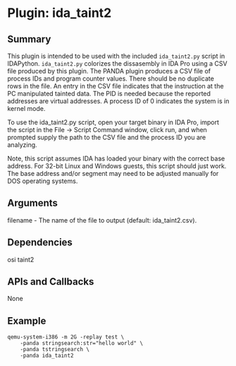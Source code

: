 Plugin: ida_taint2
===========

Summary
-------
This plugin is intended to be used with the included `ida_taint2.py` script in
IDAPython. `ida_taint2.py` colorizes the dissasembly in IDA Pro using a CSV
file produced by this plugin. The PANDA plugin produces a CSV file of process
IDs and program counter values. There should be no duplicate rows in the file.
An entry in the CSV file indicates that the instruction at the PC manipulated
tainted data. The PID is needed because the reported addresses are virtual
addresses. A process ID of 0 indicates the system is in kernel mode.

To use the ida_taint2.py script, open your target binary in IDA Pro, import
the script in the File -> Script Command window, click run, and when prompted
supply the path to the CSV file and the process ID you are analyzing.

Note, this script assumes IDA has loaded your binary with the correct base
address. For 32-bit Linux and Windows guests, this script should just work. The
base address and/or segment may need to be adjusted manually for DOS operating
systems.

Arguments
---------
filename - The name of the file to output (default: ida_taint2.csv).

Dependencies
------------
osi
taint2

APIs and Callbacks
------------------
None

Example
-------
```
qemu-system-i386 -m 2G -replay test \
    -panda stringsearch:str="hello world" \
    -panda tstringsearch \
    -panda ida_taint2
```
